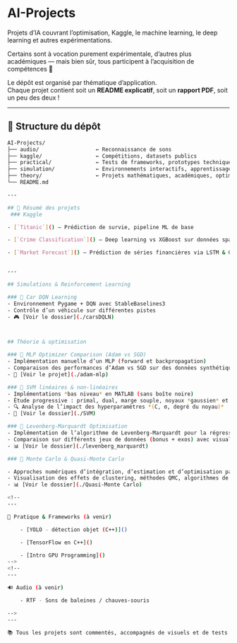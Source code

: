 # AI-Projects

Projets d’IA couvrant l’optimisation, Kaggle, le machine learning, le deep learning et autres expérimentations.

Certains sont à vocation purement expérimentale, d’autres plus académiques — mais bien sûr, tous participent à l’acquisition de compétences 🧩

Le dépôt est organisé par thématique d’application.  
Chaque projet contient soit un **README explicatif**, soit un **rapport PDF**, soit un peu des deux !

---

## 📁 Structure du dépôt

```bash
AI-Projects/
├── audio/                  ← Reconnaissance de sons
├── kaggle/                 ← Compétitions, datasets publics
├── practical/              ← Tests de frameworks, prototypes techniques
├── simulation/             ← Environnements interactifs, apprentissage par renforcement
├── theory/                 ← Projets mathématiques, académiques, optimisations
└── README.md

--- 

## 🚀 Résumé des projets
 ### Kaggle

- [`Titanic`]() — Prédiction de survie, pipeline ML de base

- [`Crime Classification`]() — Deep learning vs XGBoost sur données spatio-temporelles

- [`Market Forecast`]() — Prédiction de séries financières via LSTM & GRU


--- 

## Simulations & Reinforcement Learning

### 🚗 Car DQN Learning
- Environnement Pygame + DQN avec StableBaselines3
- Contrôle d’un véhicule sur différentes pistes
- 🎮 [Voir le dossier](./carsDQLN)



## Théorie & optimisation

### 🧠 MLP Optimizer Comparison (Adam vs SGD)
- Implémentation manuelle d’un MLP (forward et backpropagation)
- Comparaison des performances d’Adam vs SGD sur des données synthétiques
- 📁 [Voir le projet](./adam-mlp)

### 📎 SVM linéaires & non-linéaires
- Implémentations *bas niveau* en MATLAB (sans boîte noire)
- Étude progressive : primal, dual, marge souple, noyaux *gaussien* et *polynomial*
- 🔍 Analyse de l’impact des hyperparamètres *(C, σ, degré du noyau)*
- 📁 [Voir le dossier](./SVM)

### 🧮 Levenberg-Marquardt Optimisation
- Implémentation de l’algorithme de Levenberg-Marquardt pour la régression non linéaire
- Comparaison sur différents jeux de données (bonus + exos) avec visualisations
- 📊 [Voir le dossier](./levenberg_marquardt)

### 🎲 Monte Carlo & Quasi-Monte Carlo

- Approches numériques d’intégration, d’estimation et d’optimisation par échantillonnage
- Visualisation des effets de clustering, méthodes QMC, algorithmes de type mimétique
- 📊 [Voir le dossier](./Quasi-Monte Carlo)

<!--
---

🧰 Pratique & Frameworks (à venir)

    - [YOLO - détection objet (C++)]()

    - [TensorFlow en C++]()

    - [Intro GPU Programming]()
-->
<!--
--- 

🔊 Audio (à venir)

    - RTF - Sons de baleines / chauves-souris

-->
---

📚 Tous les projets sont commentés, accompagnés de visuels et de tests reproductibles.

